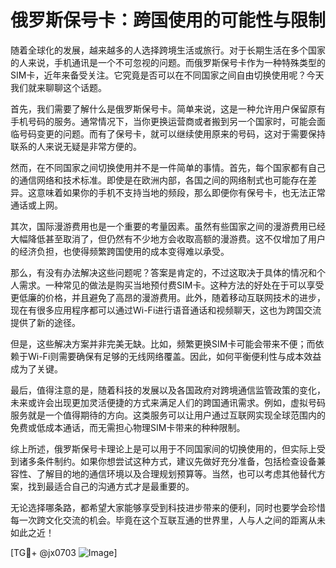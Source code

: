 # 俄罗斯保号卡：跨国使用的可能性与限制

随着全球化的发展，越来越多的人选择跨境生活或旅行。对于长期生活在多个国家的人来说，手机通讯是一个不可忽视的问题。而俄罗斯保号卡作为一种特殊类型的SIM卡，近年来备受关注。它究竟是否可以在不同国家之间自由切换使用呢？今天我们就来聊聊这个话题。

首先，我们需要了解什么是俄罗斯保号卡。简单来说，这是一种允许用户保留原有手机号码的服务。通常情况下，当你更换运营商或者搬到另一个国家时，可能会面临号码变更的问题。而有了保号卡，就可以继续使用原来的号码，这对于需要保持联系的人来说无疑是非常方便的。

然而，在不同国家之间切换使用并不是一件简单的事情。首先，每个国家都有自己的通信网络和技术标准。即使是在欧洲内部，各国之间的网络制式也可能存在差异。这意味着如果你的手机不支持当地的频段，那么即便你有保号卡，也无法正常通话或上网。

其次，国际漫游费用也是一个重要的考量因素。虽然有些国家之间的漫游费用已经大幅降低甚至取消了，但仍然有不少地方会收取高额的漫游费。这不仅增加了用户的经济负担，也使得频繁跨国使用的成本变得难以承受。

那么，有没有办法解决这些问题呢？答案是肯定的，不过这取决于具体的情况和个人需求。一种常见的做法是购买当地预付费SIM卡。这种方法的好处在于可以享受更低廉的价格，并且避免了高昂的漫游费用。此外，随着移动互联网技术的进步，现在有很多应用程序都可以通过Wi-Fi进行语音通话和视频聊天，这也为跨国交流提供了新的途径。

但是，这些解决方案并非完美无缺。比如，频繁更换SIM卡可能会带来不便；而依赖于Wi-Fi则需要确保有足够的无线网络覆盖。因此，如何平衡便利性与成本效益成为了关键。

最后，值得注意的是，随着科技的发展以及各国政府对跨境通信监管政策的变化，未来或许会出现更加灵活便捷的方式来满足人们的跨国通讯需求。例如，虚拟号码服务就是一个值得期待的方向。这类服务可以让用户通过互联网实现全球范围内的免费或低成本通话，而无需担心物理SIM卡带来的种种限制。

综上所述，俄罗斯保号卡理论上是可以用于不同国家间的切换使用的，但实际上受到诸多条件制约。如果你想尝试这种方式，建议先做好充分准备，包括检查设备兼容性、了解目的地的通信环境以及合理规划预算等。当然，也可以考虑其他替代方案，找到最适合自己的沟通方式才是最重要的。

无论选择哪条路，都希望大家能够享受到科技进步带来的便利，同时也要学会珍惜每一次跨文化交流的机会。毕竟在这个互联互通的世界里，人与人之间的距离从未如此之近！

[TG💪+ @jx0703 ![Image](https://github.com/user-attachments/assets/dbca1d08-cadb-493c-b0ec-ad6f7a83f270)]